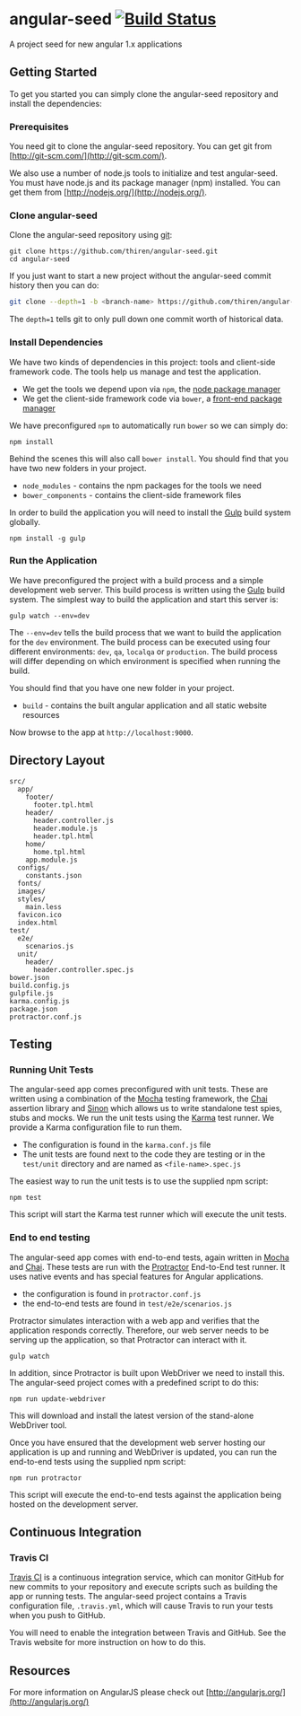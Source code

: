 # angular-seed [![Build Status](https://travis-ci.org/thiren/angular-seed.svg?branch=master)](https://travis-ci.org/thiren/angular-seed)
A project seed for new angular 1.x applications

## Getting Started

To get you started you can simply clone the angular-seed repository and install the dependencies:

### Prerequisites

You need git to clone the angular-seed repository. You can get git from [http://git-scm.com/](http://git-scm.com/).

We also use a number of node.js tools to initialize and test angular-seed. You must have node.js and its package manager (npm) installed. You can get them from [http://nodejs.org/](http://nodejs.org/).

### Clone angular-seed

Clone the angular-seed repository using [git][git]:

```
git clone https://github.com/thiren/angular-seed.git
cd angular-seed
```

If you just want to start a new project without the angular-seed commit history then you can do:

```bash
git clone --depth=1 -b <branch-name> https://github.com/thiren/angular-seed.git <your-project-name>
```

The `depth=1` tells git to only pull down one commit worth of historical data.

### Install Dependencies

We have two kinds of dependencies in this project: tools and client-side framework code. The tools help us manage and test the application.

* We get the tools we depend upon via `npm`, the [node package manager][npm]
* We get the client-side framework code via `bower`, a [front-end package manager][bower]

We have preconfigured `npm` to automatically run `bower` so we can simply do:

```
npm install
```

Behind the scenes this will also call `bower install`. You should find that you have two new folders in your project.

* `node_modules` - contains the npm packages for the tools we need
* `bower_components` - contains the client-side framework files

In order to build the application you will need to install the [Gulp][gulp] build system globally.

```
npm install -g gulp
```

### Run the Application

We have preconfigured the project with a build process and a simple development web server. This build process is written using the [Gulp][gulp] build system. The simplest way to build the application and start this server is:

```
gulp watch --env=dev
```

The `--env=dev` tells the build process that we want to build the application for the `dev` environment. The build process can be executed using four different environments: `dev`, `qa`, `localqa` or `production`. The build process will differ depending on which environment is specified when running the build. 

You should find that you have one new folder in your project.

* `build` - contains the built angular application and all static website resources

Now browse to the app at `http://localhost:9000`.

## Directory Layout

```
src/
  app/
    footer/
      footer.tpl.html
    header/
      header.controller.js
      header.module.js
      header.tpl.html
    home/
      home.tpl.html
    app.module.js
  configs/
    constants.json
  fonts/
  images/
  styles/
    main.less
  favicon.ico
  index.html
test/
  e2e/
    scenarios.js
  unit/
    header/
      header.controller.spec.js
bower.json
build.config.js
gulpfile.js
karma.config.js
package.json
protractor.conf.js
```

## Testing

### Running Unit Tests
The angular-seed app comes preconfigured with unit tests. These are written using a combination of the [Mocha][mocha] testing framework, the [Chai][chai] assertion library and [Sinon][sinon] which allows us to write standalone test spies, stubs and mocks. We run the unit tests using the [Karma][karma] test runner. We provide a Karma configuration file to run them.

* The configuration is found in the `karma.conf.js` file
* The unit tests are found next to the code they are testing or in the `test/unit` directory and are named as `<file-name>.spec.js`

The easiest way to run the unit tests is to use the supplied npm script:

```
npm test
```

This script will start the Karma test runner which will execute the unit tests.

### End to end testing

The angular-seed app comes with end-to-end tests, again written in [Mocha][mocha] and [Chai][chai]. These tests are run with the [Protractor][protractor] End-to-End test runner. It uses native events and has special features for Angular applications.

* the configuration is found in `protractor.conf.js`
* the end-to-end tests are found in `test/e2e/scenarios.js`

Protractor simulates interaction with a web app and verifies that the application responds correctly. Therefore, our web server needs to be serving up the application, so that Protractor can interact with it.

```
gulp watch
```

In addition, since Protractor is built upon WebDriver we need to install this. The angular-seed project comes with a predefined script to do this:

```
npm run update-webdriver
```

This will download and install the latest version of the stand-alone WebDriver tool.

Once you have ensured that the development web server hosting our application is up and running and WebDriver is updated, you can run the end-to-end tests using the supplied npm script:

```
npm run protractor
```

This script will execute the end-to-end tests against the application being hosted on the development server.

## Continuous Integration

### Travis CI

[Travis CI][travis] is a continuous integration service, which can monitor GitHub for new commits to your repository and execute scripts such as building the app or running tests. The angular-seed project contains a Travis configuration file, `.travis.yml`, which will cause Travis to run your tests when you push to GitHub.

You will need to enable the integration between Travis and GitHub. See the Travis website for more instruction on how to do this.

## Resources

For more information on AngularJS please check out [http://angularjs.org/](http://angularjs.org/)

[git]: http://git-scm.com/
[gulp]: http://gulpjs.com/
[bower]: http://bower.io
[npm]: https://www.npmjs.org/
[node]: http://nodejs.org
[protractor]: https://github.com/angular/protractor
[mocha]: https://mochajs.org/
[chai]: http://chaijs.com/
[sinon]: http://sinonjs.org/
[karma]: http://karma-runner.github.io
[travis]: https://travis-ci.org/
